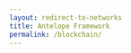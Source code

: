 ```yaml
---
layout: redirect-to-networks
title: Antelope Framework
permalink: /blockchain/
---
```

<script src="{{baseurl}}/assets/scripts/other/redirect-to-networks.js"></script>